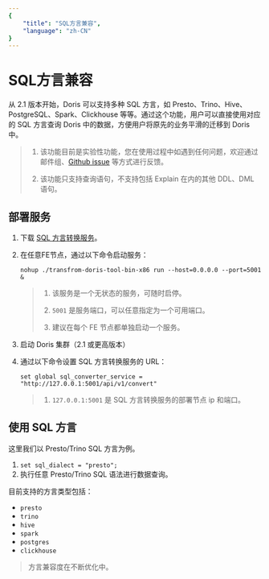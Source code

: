 ```yaml
---
{
    "title": "SQL方言兼容",
    "language": "zh-CN"
}
---
```


<!-- 
Licensed to the Apache Software Foundation (ASF) under one
or more contributor license agreements.  See the NOTICE file
distributed with this work for additional information
regarding copyright ownership.  The ASF licenses this file
to you under the Apache License, Version 2.0 (the
"License"); you may not use this file except in compliance
with the License.  You may obtain a copy of the License at

  http://www.apache.org/licenses/LICENSE-2.0

Unless required by applicable law or agreed to in writing,
software distributed under the License is distributed on an
"AS IS" BASIS, WITHOUT WARRANTIES OR CONDITIONS OF ANY
KIND, either express or implied.  See the License for the
specific language governing permissions and limitations
under the License.
-->

# SQL方言兼容

从 2.1 版本开始，Doris 可以支持多种 SQL 方言，如 Presto、Trino、Hive、PostgreSQL、Spark、Clickhouse 等等。通过这个功能，用户可以直接使用对应的 SQL 方言查询 Doris 中的数据，方便用户将原先的业务平滑的迁移到 Doris 中。

> 1. 该功能目前是实验性功能，您在使用过程中如遇到任何问题，欢迎通过邮件组、[Github issue](https://github.com/apache/doris/issues) 等方式进行反馈。
> 
> 2. 该功能只支持查询语句，不支持包括 Explain 在内的其他 DDL、DML 语句。

## 部署服务

1. 下载 [SQL 方言转换服务]()。
2.  在任意FE节点，通过以下命令启动服务：

	`nohup ./transfrom-doris-tool-bin-x86 run --host=0.0.0.0 --port=5001 &`

	> 1. 该服务是一个无状态的服务，可随时启停。
	>
	> 2. `5001` 是服务端口，可以任意指定为一个可用端口。
	>
	> 3. 建议在每个 FE 节点都单独启动一个服务。

3. 启动 Doris 集群（2.1 或更高版本）
4. 通过以下命令设置 SQL 方言转换服务的 URL：

	`set global sql_converter_service = "http://127.0.0.1:5001/api/v1/convert"`
	
	> 1. `127.0.0.1:5001` 是 SQL 方言转换服务的部署节点 ip 和端口。
	
## 使用 SQL 方言

这里我们以 Presto/Trino SQL 方言为例。

1. `set sql_dialect = "presto";`
2. 执行任意 Presto/Trino SQL 语法进行数据查询。

目前支持的方言类型包括：

- `presto`
- `trino`
- `hive`
- `spark`
- `postgres`
- `clickhouse`

> 方言兼容度在不断优化中。

